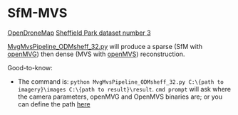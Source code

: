 # SfM-MVS

[OpenDroneMap](https://github.com/OpenDroneMap/ODM) [Sheffield Park dataset number 3](https://github.com/pierotofy/drone_dataset_sheffield_park_3/tree/master)

[MvgMvsPipeline_ODMsheff_32.py](https://github.com/AdrianKriger/aerialPhotogrammetry101/blob/main/ODMsheff_32/MvgMvsPipeline_ODMsheff_32.py) will produce a sparse (SfM with [openMVG](https://github.com/openMVG/openMVG)) then dense (MVS with [openMVS](https://github.com/cdcseacave/openMVS)) reconstruction.


Good-to-know:
- The command is: `python MvgMvsPipeline_ODMsheff_32.py C:\{path to imagery}\images C:\{path to result}\result`. `cmd prompt` will ask where the camera parameters, openMVG and OpenMVS binaries are; or you can define the path [here](https://github.com/AdrianKriger/aerialPhotogrammetry101/blob/main/ODMsheff_32/MvgMvsPipeline_ODMsheff_32.py#L112-L118)
